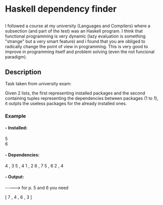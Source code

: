 # Haskell dependency finder

##

I followed a course at my university (Languages and Compilers) where a subsection (and part of the test) was an Haskell program.
I think that functional programming is very dynamic (lazy evaluation is something "strange" but a very smart feature) and i found that you are obliged to radically change the point of view in programming. This is very good to improve in programming itself and problem solving (even the not funcional paradigm).

## Description

Task taken from university exam:

Given 2 lists, the first representing installed packages and the second containing tuples representing the dependencies between packages (1 to 1), it outpts the useless packages for the already installed ones.

### Example

#### - Installed:                

5                      
6                                          

#### - Dependencies:

4 , 3
5 , 4
1 , 2
6 , 7
5 , 6
2 , 4

#### - Output:
 
----->   for p. 5 and 6 you need
 
[ 7 , 4 , 6 , 3 ]
